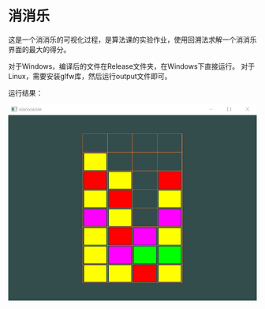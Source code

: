 # 消消乐

这是一个消消乐的可视化过程，是算法课的实验作业，使用回溯法求解一个消消乐界面的最大的得分。

对于Windows，编译后的文件在Release文件夹，在Windows下直接运行。
对于Linux，需要安装glfw库，然后运行output文件即可。

运行结果：


![result](result.png)